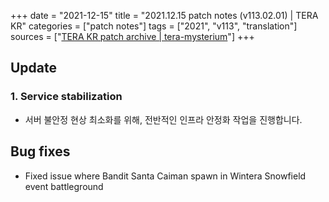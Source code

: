 +++
date = "2021-12-15"
title = "2021.12.15 patch notes (v113.02.01) | TERA KR"
categories = ["patch notes"]
tags = ["2021", "v113", "translation"]
sources = ["[TERA KR patch archive | tera-mysterium](/ko/patch/2021/v113-02-01)"]
+++

## Update

### **1.** Service stabilization
- 서버 불안정 현상 최소화를 위해, 전반적인 인프라 안정화 작업을 진행합니다.

## Bug fixes

- Fixed issue where Bandit Santa Caiman spawn in Wintera Snowfield event battleground
